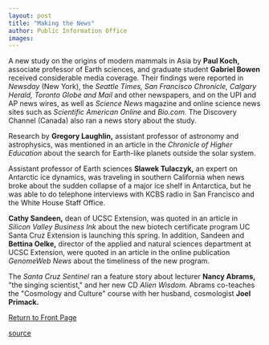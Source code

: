 ```yaml
---
layout: post
title: "Making the News"
author: Public Information Office
images:
---
```


A new study on the origins of modern mammals in Asia by **Paul Koch,** associate professor of Earth sciences, and graduate student **Gabriel Bowen** received considerable media coverage. Their findings were reported in _Newsday_ (New York), the _Seattle Times, San Francisco Chronicle, Calgary Herald, Toronto Globe and Mail_ and other newspapers, and on the UPI and AP news wires, as well as _Science News_ magazine and online science news sites such as _Scientific American Online_ and _Bio.com._ The Discovery Channel (Canada) also ran a news story about the study.  
  
Research by **Gregory Laughlin,** assistant professor of astronomy and astrophysics, was mentioned in an article in the _Chronicle of Higher Education_ about the search for Earth-like planets outside the solar system.  
  
Assistant professor of Earth sciences **Slawek Tulaczyk,** an expert on Antarctic ice dynamics, was traveling in southern California when news broke about the sudden collapse of a major ice shelf in Antarctica, but he was able to do telephone interviews with KCBS radio in San Francisco and the White House Staff Office.   
  
**Cathy Sandeen,** dean of UCSC Extension, was quoted in an article in _Silicon Valley Business Ink_ about the new biotech certificate program UC Santa Cruz Extension is launching this spring. In addition, Sandeen and **Bettina Oelke,** director of the applied and natural sciences department at UCSC Extension, were quoted in an article in the online publication _GenomeWeb News_ about the timeliness of the new program.

The _Santa Cruz Sentinel_ ran a feature story about lecturer **Nancy Abrams,** "the singing scientist," and her new CD _Alien Wisdom._ Abrams co-teaches the "Cosmology and Culture" course with her husband, cosmologist **Joel Primack.**

[Return to Front Page][1]


[1]: ../../index.html

[source](http://www1.ucsc.edu/currents/01-02/03-25/makenews.html "Permalink to makenews")
